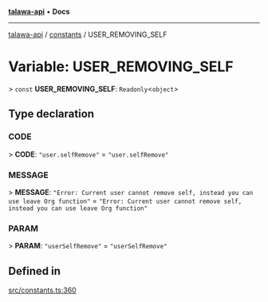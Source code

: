 [**talawa-api**](../../README.md) • **Docs**

***

[talawa-api](../../modules.md) / [constants](../README.md) / USER\_REMOVING\_SELF

# Variable: USER\_REMOVING\_SELF

\> `const` **USER\_REMOVING\_SELF**: `Readonly`\<`object`\>

## Type declaration

### CODE

\> **CODE**: `"user.selfRemove"` = `"user.selfRemove"`

### MESSAGE

\> **MESSAGE**: `"Error: Current user cannot remove self, instead you can use leave Org function"` = `"Error: Current user cannot remove self, instead you can use leave Org function"`

### PARAM

\> **PARAM**: `"userSelfRemove"` = `"userSelfRemove"`

## Defined in

[src/constants.ts:360](https://github.com/PalisadoesFoundation/talawa-api/blob/fb5076f344cd74d4e51c692cbc70fc337bf1ac39/src/constants.ts#L360)
